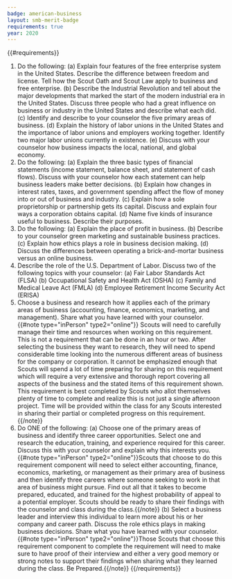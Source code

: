 ```yaml
---
badge: american-business
layout: smb-merit-badge
requirements: true
year: 2020
---
```


{{#requirements}}
1. Do the following:
    (a) Explain four features of the free enterprise system in the United States. Describe the difference between freedom and license. Tell how the Scout Oath and Scout Law apply to business and free enterprise.
    (b) Describe the Industrial Revolution and tell about the major developments that marked the start of the modern industrial era in the United States. Discuss three people who had a great influence on business or industry in the United States and describe what each did.
    (c) Identify and describe to your counselor the five primary areas of business.
    (d) Explain the history of labor unions in the United States and the importance of labor unions and employers working together. Identify two major labor unions currently in existence.
    (e) Discuss with your counselor how business impacts the local, national, and global economy.
2. Do the following:
    (a) Explain the three basic types of financial statements (income statement, balance sheet, and statement of cash flows). Discuss with your counselor how each statement can help business leaders make better decisions.
    (b) Explain how changes in interest rates, taxes, and government spending affect the flow of money into or out of business and industry.
    (c) Explain how a sole proprietorship or partnership gets its capital. Discuss and explain four ways a corporation obtains capital.
    (d) Name five kinds of insurance useful to business. Describe their purposes.
3. Do the following:
    (a) Explain the place of profit in business.
    (b) Describe to your counselor green marketing and sustainable business practices.
    (c) Explain how ethics plays a role in business decision making.
    (d) Discuss the differences between operating a brick-and-mortar business versus an online business.
4. Describe the role of the U.S. Department of Labor. Discuss two of the following topics with your counselor:
    (a) Fair Labor Standards Act (FLSA)
    (b) Occupational Safety and Health Act (OSHA)
    (c) Family and Medical Leave Act (FMLA)
    (d) Employee Retirement Income Security Act (ERISA)
5. Choose a business and research how it applies each of the primary areas of business (accounting, finance, economics, marketing, and management). Share what you have learned with your counselor.
    {{#note type="inPerson" type2="online"}} Scouts will need to carefully manage their time and resources when working on this requirement. This is not a requirement that can be done in an hour or two. After selecting the business they want to research, they will need to spend considerable time looking into the numerous different areas of business for the company or corporation. It cannot be emphasized enough that Scouts will spend a lot of time preparing for sharing on this requirement which will require a very extensive and thorough report covering all aspects of the business and the stated items of this requirement shown. This requirement is best completed by Scouts who allot themselves plenty of time to complete and realize this is not just a single afternoon project. Time will be provided within the class for any Scouts interested in sharing their partial or completed progress on this requirement.{{/note}}
6. Do ONE of the following:
    (a) Choose one of the primary areas of business and identify three career opportunities. Select one and research the education, training, and experience required for this career. Discuss this with your counselor and explain why this interests you.
        {{#note type="inPerson" type2="online"}}Scouts that choose to do this requirement component will need to select either accounting, finance, economics, marketing, or management as their primary area of business and then identify three careers where someone seeking to work in that area of business might pursue.  Find out all that it takes to become prepared, educated, and trained for the highest probability of appeal to a potential employer.  Scouts should be ready to share their findings with the counselor and class during the class.{{/note}}
    (b) Select a business leader and interview this individual to learn more about his or her company and career path. Discuss the role ethics plays in making business decisions. Share what you have learned with your counselor.
        {{#note type="inPerson" type2="online"}}Those Scouts that choose this requirement component to complete the requirement will need to make sure to have proof of their interview and either a very good memory or strong notes to support their findings when sharing what they learned during the class. Be Prepared.{{/note}}
{{/requirements}}
